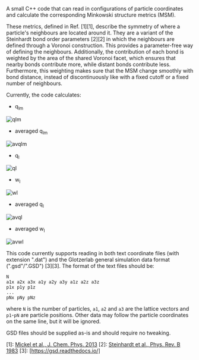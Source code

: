 A small C++ code that can read in configurations of particle coordinates and calculate the corresponding Minkowski structure metrics (MSM). 

These metrics, defined in Ref. [1][1], describe the symmetry of where a particle's neighbours are located around it. They are a variant of the Steinhardt bond order parameters [2][2] in which the neighbours are defined through a Voronoi construction. This provides a parameter-free way of defining the neighbours. Additionally, the contribution of each bond is weighted by the area of the shared Voronoi facet, which ensures that nearby bonds contribute more, while distant bonds contribute less. Furthermore, this weighting makes sure that the MSM change smoothly with bond distance, instead of discontinuously like with a fixed cutoff or a fixed number of neighbours.

Currently, the code calculates:


* q<sub>lm</sub>

![qlm](https://latex.codecogs.com/png.latex?q_{lm}(i)&space;=&space;\sum_{f\in\mathcal{F}(i)}&space;\frac{A(f)}{A}&space;Y_{lm}(\mathbf{r}_{ij}))

* averaged q<sub>lm</sub>

![avqlm](https://latex.codecogs.com/png.latex?\bar{q}_{lm}(i)&space;=&space;\frac{1}{\tilde{N}_b(i)}&space;\sum_{k=0}^{\tilde{N}_b(i)}&space;q_{lm}(k))

* q<sub>l</sub>

![ql](https://latex.codecogs.com/png.latex?q_{lm}(i)&space;=&space;\frac{1}{N_b(i)}\sum_{j=0}^{N_b(i)}&space;Y_{lm}(\mathbf{r}_{ij}))

* w<sub>l</sub>

![wl](https://latex.codecogs.com/png.latex?w_l(i)&space;=&space;\sum_{m_1&plus;m_2&plus;m_3=0}&space;\begin{pmatrix}&space;l&space;&&space;l&space;&&space;l&space;\\&space;m_1&space;&&space;m_2&space;&&space;m_3&space;\end{pmatrix}&space;q_{lm_1}(i)&space;q_{lm_2}(i)&space;q_{lm_3}(i))

* averaged q<sub>l</sub>

![avql](https://latex.codecogs.com/png.latex?\bar{q}_l(i)=\sqrt{\frac{4\pi}{2l&plus;1}\sum_{m=-l}^l&space;\left|&space;\bar{q}_{lm}(i)&space;\right|^2})

* averaged w<sub>l</sub>

![avwl](https://latex.codecogs.com/png.latex?\bar{w}_l(i)&space;=&space;\sum_{m_1&plus;m_2&plus;m_3=0}&space;\begin{pmatrix}&space;l&space;&&space;l&space;&&space;l&space;\\&space;m_1&space;&&space;m_2&space;&&space;m_3&space;\end{pmatrix}&space;\bar{q}_{lm_1}(i)&space;\bar{q}_{lm_2}(i)&space;\bar{q}_{lm_3}(i))

This code currently supports reading in both text coordinate files (with extension ".dat") and the Glotzerlab general simulation data format (".gsd"/".GSD") [3][3]. The format of the text files should be:

	N
	a1x a2x a3x a1y a2y a3y a1z a2z a3z
	p1x p1y p1z
	...
	pNx pNy pNz

where `N` is the number of particles, `a1`, `a2` and `a3` are the lattice vectors and `p1`-`pN` are particle positions. Other data may follow the particle coordinates on the same line, but it will be ignored.

GSD files should be supplied as-is and should require no tweaking.

[1]: [Mickel et al., J. Chem. Phys. 2013](scitation.aip.org/content/aip/journal/jcp/138/4/10.1063/1.4774084)
[2]: [Steinhardt et al., Phys. Rev. B 1983](https://journals.aps.org/prb/abstract/10.1103/PhysRevB.28.784)
[3]: [https://gsd.readthedocs.io/]
